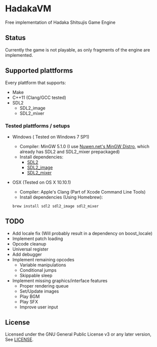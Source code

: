 # HadakaVM
Free implementation of Hadaka Shitsujis Game Engine

## Status
Currently the game is not playable, as only fragments of the engine are implemented.

## Supported plattforms

Every plattform that supports:
- Make
- C++11 (Clang/GCC tested)
- SDL2
  - SDL2_image
  - SDL2_mixer

### Tested plattforms / setups

- Windows ( Tested on Windows 7 SP1)
  - Compiler: MinGW 5.1.0 (I use [Nuwen.net's MinGW Distro](http://nuwen.net/mingw.html), which already has SDL2 and SDL2_mixer prepackaged)
  - Install dependencies:
    - [SDL2](https://www.libsdl.org/download-2.0.php)
    - [SDL2_image](https://www.libsdl.org/projects/SDL_image/)
    - [SDL2_mixer](https://www.libsdl.org/projects/SDL_mixer/)
  
    
- OSX (Tested on OS X 10.10.1)
  - Compiler: Apple's Clang (Part of Xcode Command Line Tools)
  - Install dependencies (Using Homebrew): 
  ```
  brew install sdl2 sdl2_image sdl2_mixer
  ```

## TODO
- Add locale fix (Will probably result in a dependency on boost_locale)
- Implement patch loading
- Opcode cleanup
- Universal register
- Add debugger
- Implement remaining opcodes
  - Variable manipulations
  - Conditional jumps
  - Skippable sleep
- Implement missing graphics/interface features
  - Proper rendering queue
  - Set/Update images
  - Play BGM
  - Play SFX
  - Improve user input

## License
Licensed under the GNU General Public License v3 or any later version,  
See [LICENSE](LICENSE).
